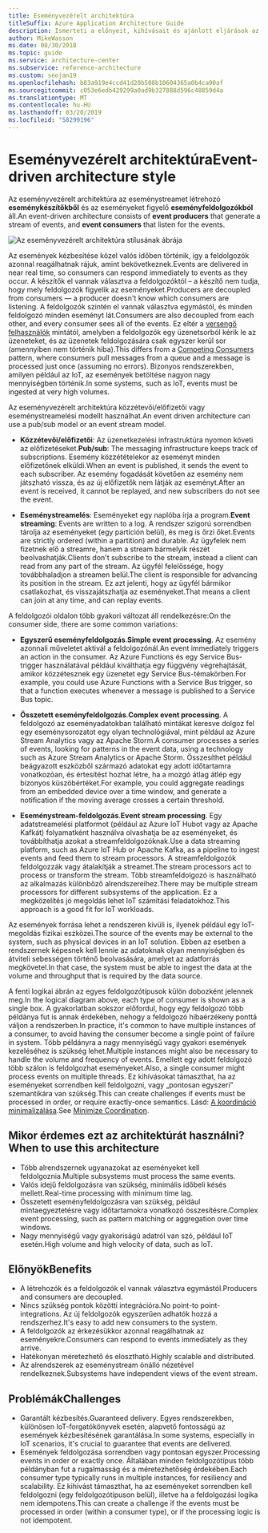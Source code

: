 ```yaml
---
title: Eseményvezérelt architektúra
titleSuffix: Azure Application Architecture Guide
description: Ismerteti a előnyeit, kihívásait és ajánlott eljárások az eseményvezérelt és IoT-architektúráival az Azure-ban.
author: MikeWasson
ms.date: 08/30/2018
ms.topic: guide
ms.service: architecture-center
ms.subservice: reference-architecture
ms.custom: seojan19
ms.openlocfilehash: b83a919e4ccd41d20b508b10604365a0b4ca90af
ms.sourcegitcommit: c053e6edb429299a0ad9b327888d596c48859d4a
ms.translationtype: MT
ms.contentlocale: hu-HU
ms.lasthandoff: 03/20/2019
ms.locfileid: "58299196"
---
```

# <a name="event-driven-architecture-style"></a><span data-ttu-id="91c35-103">Eseményvezérelt architektúra</span><span class="sxs-lookup"><span data-stu-id="91c35-103">Event-driven architecture style</span></span>

<span data-ttu-id="91c35-104">Az eseményvezérelt architektúra az eseménystreamet létrehozó **eseménykészítőkből** és az eseményeket figyelő **eseményfeldolgozókból** áll.</span><span class="sxs-lookup"><span data-stu-id="91c35-104">An event-driven architecture consists of **event producers** that generate a stream of events, and **event consumers** that listen for the events.</span></span>

![Az eseményvezérelt architektúra stílusának ábrája](./images/event-driven.svg)

<span data-ttu-id="91c35-106">Az események kézbesítése közel valós időben történik, így a feldolgozók azonnal reagálhatnak rájuk, amint bekövetkeznek.</span><span class="sxs-lookup"><span data-stu-id="91c35-106">Events are delivered in near real time, so consumers can respond immediately to events as they occur.</span></span> <span data-ttu-id="91c35-107">A készítők el vannak választva a feldolgozóktól – a készítő nem tudja, hogy mely feldolgozók figyelik az eseményeket.</span><span class="sxs-lookup"><span data-stu-id="91c35-107">Producers are decoupled from consumers &mdash; a producer doesn't know which consumers are listening.</span></span> <span data-ttu-id="91c35-108">A feldolgozók szintén el vannak választva egymástól, és minden feldolgozó minden eseményt lát.</span><span class="sxs-lookup"><span data-stu-id="91c35-108">Consumers are also decoupled from each other, and every consumer sees all of the events.</span></span> <span data-ttu-id="91c35-109">Ez eltér a [versengő felhasználók][competing-consumers] mintától, amelyben a feldolgozók egy üzenetsorból kérik le az üzeneteket, és az üzenetek feldolgozására csak egyszer kerül sor (amennyiben nem történik hiba).</span><span class="sxs-lookup"><span data-stu-id="91c35-109">This differs from a [Competing Consumers][competing-consumers] pattern, where consumers pull messages from a queue and a message is processed just once (assuming no errors).</span></span> <span data-ttu-id="91c35-110">Bizonyos rendszerekben, amilyen például az IoT, az események betöltése nagyon nagy mennyiségben történik.</span><span class="sxs-lookup"><span data-stu-id="91c35-110">In some systems, such as IoT, events must be ingested at very high volumes.</span></span>

<span data-ttu-id="91c35-111">Az eseményvezérelt architektúra közzétevői/előfizetői vagy eseménystreamelési modellt használhat.</span><span class="sxs-lookup"><span data-stu-id="91c35-111">An event driven architecture can use a pub/sub model or an event stream model.</span></span>

- <span data-ttu-id="91c35-112">**Közzétevői/előfizetői**: Az üzenetkezelési infrastruktúra nyomon követi az előfizetéseket.</span><span class="sxs-lookup"><span data-stu-id="91c35-112">**Pub/sub**: The messaging infrastructure keeps track of subscriptions.</span></span> <span data-ttu-id="91c35-113">Esemény közzétételekor az eseményt minden előfizetőnek elküldi.</span><span class="sxs-lookup"><span data-stu-id="91c35-113">When an event is published, it sends the event to each subscriber.</span></span> <span data-ttu-id="91c35-114">Az esemény fogadását követően az esemény nem játszható vissza, és az új előfizetők nem látják az eseményt.</span><span class="sxs-lookup"><span data-stu-id="91c35-114">After an event is received, it cannot be replayed, and new subscribers do not see the event.</span></span>

- <span data-ttu-id="91c35-115">**Eseménystreamelés**: Eseményeket egy naplóba írja a program.</span><span class="sxs-lookup"><span data-stu-id="91c35-115">**Event streaming**: Events are written to a log.</span></span> <span data-ttu-id="91c35-116">A rendszer szigorú sorrendben tárolja az eseményeket (egy partíción belül), és meg is őrzi őket.</span><span class="sxs-lookup"><span data-stu-id="91c35-116">Events are strictly ordered (within a partition) and durable.</span></span> <span data-ttu-id="91c35-117">Az ügyfelek nem fizetnek elő a streamre, hanem a stream bármelyik részét beolvashatják.</span><span class="sxs-lookup"><span data-stu-id="91c35-117">Clients don't subscribe to the stream, instead a client can read from any part of the stream.</span></span> <span data-ttu-id="91c35-118">Az ügyfél felelőssége, hogy továbbhaladjon a streamen belül.</span><span class="sxs-lookup"><span data-stu-id="91c35-118">The client is responsible for advancing its position in the stream.</span></span> <span data-ttu-id="91c35-119">Ez azt jelenti, hogy az ügyfél bármikor csatlakozhat, és visszajátszhatja az eseményeket.</span><span class="sxs-lookup"><span data-stu-id="91c35-119">That means a client can join at any time, and can replay events.</span></span>

<span data-ttu-id="91c35-120">A feldolgozói oldalon több gyakori változat áll rendelkezésre:</span><span class="sxs-lookup"><span data-stu-id="91c35-120">On the consumer side, there are some common variations:</span></span>

- <span data-ttu-id="91c35-121">**Egyszerű eseményfeldolgozás**.</span><span class="sxs-lookup"><span data-stu-id="91c35-121">**Simple event processing**.</span></span> <span data-ttu-id="91c35-122">Az esemény azonnali műveletet aktivál a feldolgozónál.</span><span class="sxs-lookup"><span data-stu-id="91c35-122">An event immediately triggers an action in the consumer.</span></span> <span data-ttu-id="91c35-123">Az Azure Functions és egy Service Bus-trigger használatával például kiválthatja egy függvény végrehajtását, amikor közzétesznek egy üzenetet egy Service Bus-témakörben.</span><span class="sxs-lookup"><span data-stu-id="91c35-123">For example, you could use Azure Functions with a Service Bus trigger, so that a function executes whenever a message is published to a Service Bus topic.</span></span>

- <span data-ttu-id="91c35-124">**Összetett eseményfeldolgozás**.</span><span class="sxs-lookup"><span data-stu-id="91c35-124">**Complex event processing**.</span></span> <span data-ttu-id="91c35-125">A feldolgozó az eseményadatokban található mintákat keresve dolgoz fel egy eseménysorozatot egy olyan technológiával, mint például az Azure Stream Analytics vagy az Apache Storm.</span><span class="sxs-lookup"><span data-stu-id="91c35-125">A consumer processes a series of events, looking for patterns in the event data, using a technology such as Azure Stream Analytics or Apache Storm.</span></span> <span data-ttu-id="91c35-126">Összesíthet például beágyazott eszközből származó adatokat egy adott időtartamra vonatkozóan, és értesítést hozhat létre, ha a mozgó átlag átlép egy bizonyos küszöbértéket.</span><span class="sxs-lookup"><span data-stu-id="91c35-126">For example, you could aggregate readings from an embedded device over a time window, and generate a notification if the moving average crosses a certain threshold.</span></span>

- <span data-ttu-id="91c35-127">**Eseménystream-feldolgozás**.</span><span class="sxs-lookup"><span data-stu-id="91c35-127">**Event stream processing**.</span></span> <span data-ttu-id="91c35-128">Egy adatstreamelési platformot (például az Azure IoT Hubot vagy az Apache Kafkát) folyamatként használva olvashatja be az eseményeket, és továbbíthatja azokat a streamfeldolgozóknak.</span><span class="sxs-lookup"><span data-stu-id="91c35-128">Use a data streaming platform, such as Azure IoT Hub or Apache Kafka, as a pipeline to ingest events and feed them to stream processors.</span></span> <span data-ttu-id="91c35-129">A streamfeldolgozók feldolgozzák vagy átalakítják a streamet.</span><span class="sxs-lookup"><span data-stu-id="91c35-129">The stream processors act to process or transform the stream.</span></span> <span data-ttu-id="91c35-130">Több streamfeldolgozó is használható az alkalmazás különböző alrendszereihez.</span><span class="sxs-lookup"><span data-stu-id="91c35-130">There may be multiple stream processors for different subsystems of the application.</span></span> <span data-ttu-id="91c35-131">Ez a megközelítés jó megoldás lehet IoT számítási feladatokhoz.</span><span class="sxs-lookup"><span data-stu-id="91c35-131">This approach is a good fit for IoT workloads.</span></span>

<span data-ttu-id="91c35-132">Az események forrása lehet a rendszeren kívüli is, ilyenek például egy IoT-megoldás fizikai eszközei.</span><span class="sxs-lookup"><span data-stu-id="91c35-132">The source of the events may be external to the system, such as physical devices in an IoT solution.</span></span> <span data-ttu-id="91c35-133">Ebben az esetben a rendszernek képesnek kell lennie az adatoknak olyan mennyiségben és átviteli sebességen történő beolvasására, amelyet az adatforrás megkövetel.</span><span class="sxs-lookup"><span data-stu-id="91c35-133">In that case, the system must be able to ingest the data at the volume and throughput that is required by the data source.</span></span>

<span data-ttu-id="91c35-134">A fenti logikai ábrán az egyes feldolgozótípusok külön dobozként jelennek meg.</span><span class="sxs-lookup"><span data-stu-id="91c35-134">In the logical diagram above, each type of consumer is shown as a single box.</span></span> <span data-ttu-id="91c35-135">A gyakorlatban sokszor előfordul, hogy egy feldolgozó több példánya fut is annak érdekében, nehogy a feldolgozó hibaérzékeny ponttá váljon a rendszerben.</span><span class="sxs-lookup"><span data-stu-id="91c35-135">In practice, it's common to have multiple instances of a consumer, to avoid having the consumer become a single point of failure in system.</span></span> <span data-ttu-id="91c35-136">Több példányra a nagy mennyiségű vagy gyakori események kezeléséhez is szükség lehet.</span><span class="sxs-lookup"><span data-stu-id="91c35-136">Multiple instances might also be necessary to handle the volume and frequency of events.</span></span> <span data-ttu-id="91c35-137">Emellett egy adott feldolgozó több szálon is feldolgozhat eseményeket.</span><span class="sxs-lookup"><span data-stu-id="91c35-137">Also, a single consumer might process events on multiple threads.</span></span> <span data-ttu-id="91c35-138">Ez kihívásokat támaszthat, ha az eseményeket sorrendben kell feldolgozni, vagy „pontosan egyszeri” szemantikára van szükség.</span><span class="sxs-lookup"><span data-stu-id="91c35-138">This can create challenges if events must be processed in order, or require exactly-once semantics.</span></span> <span data-ttu-id="91c35-139">Lásd: [A koordináció minimalizálása][minimize-coordination].</span><span class="sxs-lookup"><span data-stu-id="91c35-139">See [Minimize Coordination][minimize-coordination].</span></span>

## <a name="when-to-use-this-architecture"></a><span data-ttu-id="91c35-140">Mikor érdemes ezt az architektúrát használni?</span><span class="sxs-lookup"><span data-stu-id="91c35-140">When to use this architecture</span></span>

- <span data-ttu-id="91c35-141">Több alrendszernek ugyanazokat az eseményeket kell feldolgoznia.</span><span class="sxs-lookup"><span data-stu-id="91c35-141">Multiple subsystems must process the same events.</span></span>
- <span data-ttu-id="91c35-142">Valós idejű feldolgozásra van szükség, minimális időbeli késés mellett.</span><span class="sxs-lookup"><span data-stu-id="91c35-142">Real-time processing with minimum time lag.</span></span>
- <span data-ttu-id="91c35-143">Összetett eseményfeldolgozásra van szükség, például mintaegyeztetésre vagy időtartamokra vonatkozó összesítésre.</span><span class="sxs-lookup"><span data-stu-id="91c35-143">Complex event processing, such as pattern matching or aggregation over time windows.</span></span>
- <span data-ttu-id="91c35-144">Nagy mennyiségű vagy gyakoriságú adatról van szó, például IoT esetén.</span><span class="sxs-lookup"><span data-stu-id="91c35-144">High volume and high velocity of data, such as IoT.</span></span>

## <a name="benefits"></a><span data-ttu-id="91c35-145">Előnyök</span><span class="sxs-lookup"><span data-stu-id="91c35-145">Benefits</span></span>

- <span data-ttu-id="91c35-146">A létrehozók és a feldolgozók el vannak választva egymástól.</span><span class="sxs-lookup"><span data-stu-id="91c35-146">Producers and consumers are decoupled.</span></span>
- <span data-ttu-id="91c35-147">Nincs szükség pontok közötti integrációra.</span><span class="sxs-lookup"><span data-stu-id="91c35-147">No point-to point-integrations.</span></span> <span data-ttu-id="91c35-148">Az új feldolgozók egyszerűen adhatók hozzá a rendszerhez.</span><span class="sxs-lookup"><span data-stu-id="91c35-148">It's easy to add new consumers to the system.</span></span>
- <span data-ttu-id="91c35-149">A feldolgozók az érkezésükkor azonnal reagálhatnak az eseményekre.</span><span class="sxs-lookup"><span data-stu-id="91c35-149">Consumers can respond to events immediately as they arrive.</span></span>
- <span data-ttu-id="91c35-150">Hatékonyan méretezhető és elosztható.</span><span class="sxs-lookup"><span data-stu-id="91c35-150">Highly scalable and distributed.</span></span>
- <span data-ttu-id="91c35-151">Az alrendszerek az eseménystream önálló nézetével rendelkeznek.</span><span class="sxs-lookup"><span data-stu-id="91c35-151">Subsystems have independent views of the event stream.</span></span>

## <a name="challenges"></a><span data-ttu-id="91c35-152">Problémák</span><span class="sxs-lookup"><span data-stu-id="91c35-152">Challenges</span></span>

- <span data-ttu-id="91c35-153">Garantált kézbesítés.</span><span class="sxs-lookup"><span data-stu-id="91c35-153">Guaranteed delivery.</span></span> <span data-ttu-id="91c35-154">Egyes rendszerekben, különösen IoT-forgatókönyvek esetén, alapvető fontosságú az események kézbesítésének garantálása.</span><span class="sxs-lookup"><span data-stu-id="91c35-154">In some systems, especially in IoT scenarios, it's crucial to guarantee that events are delivered.</span></span>
- <span data-ttu-id="91c35-155">Események feldolgozása sorrendben vagy pontosan egyszer.</span><span class="sxs-lookup"><span data-stu-id="91c35-155">Processing events in order or exactly once.</span></span> <span data-ttu-id="91c35-156">Általában minden feldolgozótípus több példányban fut a rugalmasság és a méretezhetőség érdekében.</span><span class="sxs-lookup"><span data-stu-id="91c35-156">Each consumer type typically runs in multiple instances, for resiliency and scalability.</span></span> <span data-ttu-id="91c35-157">Ez kihívást támaszthat, ha az eseményeket sorrendben kell feldolgozni (egy feldolgozótípuson belül), illetve ha a feldolgozási logika nem idempotens.</span><span class="sxs-lookup"><span data-stu-id="91c35-157">This can create a challenge if the events must be processed in order (within a consumer type), or if the processing logic is not idempotent.</span></span>

 <!-- links -->

[competing-consumers]: ../../patterns/competing-consumers.md
[minimize-coordination]: ../design-principles/minimize-coordination.md
